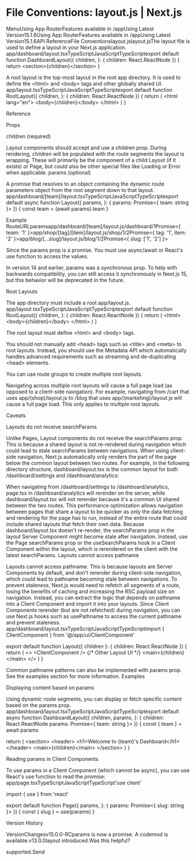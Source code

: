 # File Conventions: layout.js | Next.js

<p>MenuUsing App RouterFeatures available in /appUsing Latest Version15.1.6Using App RouterFeatures available in /appUsing Latest Version15.1.6API ReferenceFile Conventionslayout.jslayout.jsThe layout file is used to define a layout in your Next.js application.
app/dashboard/layout.tsxTypeScriptJavaScriptTypeScriptexport default function DashboardLayout({
children,
}: {
children: React.ReactNode
}) {
return &lt;section&gt;{children}&lt;/section&gt;
}</p>
<p>A root layout is the top-most layout in the root app directory. It is used to define the &lt;html&gt; and &lt;body&gt; tags and other globally shared UI.
app/layout.tsxTypeScriptJavaScriptTypeScriptexport default function RootLayout({
children,
}: {
children: React.ReactNode
}) {
return (
&lt;html lang=&quot;en&quot;&gt;
&lt;body&gt;{children}&lt;/body&gt;
&lt;/html&gt;
)
}</p>
<p>Reference</p>
<p>Props</p>
<p>children (required)</p>
<p>Layout components should accept and use a children prop. During rendering, children will be populated with the route segments the layout is wrapping. These will primarily be the component of a child Layout (if it exists) or Page, but could also be other special files like Loading or Error when applicable.
params (optional)</p>
<p>A promise that resolves to an object containing the dynamic route parameters object from the root segment down to that layout.
app/dashboard/[team]/layout.tsxTypeScriptJavaScriptTypeScriptexport default async function Layout({
params,
}: {
params: Promise&lt;{ team: string }&gt;
}) {
const team = (await params).team
}</p>
<p>Example RouteURLparamsapp/dashboard/[team]/layout.js/dashboard/1Promise&lt;{ team: '1' }&gt;app/shop/[tag]/[item]/layout.js/shop/1/2Promise&lt;{ tag: '1', item: '2' }&gt;app/blog/[...slug]/layout.js/blog/1/2Promise&lt;{ slug: ['1', '2'] }&gt;</p>
<p>Since the params prop is a promise. You must use async/await or React's use function to access the values.</p>
<p>In version 14 and earlier, params was a synchronous prop. To help with backwards compatibility, you can still access it synchronously in Next.js 15, but this behavior will be deprecated in the future.</p>
<p>Root Layouts</p>
<p>The app directory must include a root app/layout.js.
app/layout.tsxTypeScriptJavaScriptTypeScriptexport default function RootLayout({
children,
}: {
children: React.ReactNode
}) {
return (
&lt;html&gt;
&lt;body&gt;{children}&lt;/body&gt;
&lt;/html&gt;
)
}</p>
<p>The root layout must define &lt;html&gt; and &lt;body&gt; tags.</p>
<p>You should not manually add &lt;head&gt; tags such as &lt;title&gt; and &lt;meta&gt; to root layouts. Instead, you should use the Metadata API which automatically handles advanced requirements such as streaming and de-duplicating &lt;head&gt; elements.</p>
<p>You can use route groups to create multiple root layouts.</p>
<p>Navigating across multiple root layouts will cause a full page load (as opposed to a client-side navigation). For example, navigating from /cart that uses app/(shop)/layout.js to /blog that uses app/(marketing)/layout.js will cause a full page load. This only applies to multiple root layouts.</p>
<p>Caveats</p>
<p>Layouts do not receive searchParams</p>
<p>Unlike Pages, Layout components do not receive the searchParams prop. This is because a shared layout is not re-rendered during navigation which could lead to stale searchParams between navigations.
When using client-side navigation, Next.js automatically only renders the part of the page below the common layout between two routes.
For example, in the following directory structure, dashboard/layout.tsx is the common layout for both /dashboard/settings and /dashboard/analytics:</p>
<p>When navigating from /dashboard/settings to /dashboard/analytics, page.tsx in /dashboard/analytics will rerender on the server, while dashboard/layout.tsx will not rerender because it's a common UI shared between the two routes.
This performance optimization allows navigation between pages that share a layout to be quicker as only the data fetching and rendering for the page has to run, instead of the entire route that could include shared layouts that fetch their own data.
Because dashboard/layout.tsx doesn't re-render, the searchParams prop in the layout Server Component might become stale after navigation.
Instead, use the Page searchParams prop or the useSearchParams hook in a Client Component within the layout, which is rerendered on the client with the latest searchParams.
Layouts cannot access pathname</p>
<p>Layouts cannot access pathname. This is because layouts are Server Components by default, and don't rerender during client-side navigation, which could lead to pathname becoming stale between navigations. To prevent staleness, Next.js would need to refetch all segments of a route, losing the benefits of caching and increasing the RSC payload size on navigation.
Instead, you can extract the logic that depends on pathname into a Client Component and import it into your layouts. Since Client Components rerender (but are not refetched) during navigation, you can use Next.js hooks such as usePathname to access the current pathname and prevent staleness.
app/dashboard/layout.tsxTypeScriptJavaScriptTypeScriptimport { ClientComponent } from '@/app/ui/ClientComponent'</p>
<p>export default function Layout({ children }: { children: React.ReactNode }) {
return (
&lt;&gt;
&lt;ClientComponent /&gt;
{/* Other Layout UI */}
&lt;main&gt;{children}&lt;/main&gt;
&lt;/&gt;
)
}</p>
<p>Common pathname patterns can also be implemented with params prop.
See the examples section for more information.
Examples</p>
<p>Displaying content based on params</p>
<p>Using dynamic route segments, you can display or fetch specific content based on the params prop.
app/dashboard/layout.tsxTypeScriptJavaScriptTypeScriptexport default async function DashboardLayout({
children,
params,
}: {
children: React.ReactNode
params: Promise&lt;{ team: string }&gt;
}) {
const { team } = await params</p>
<p>return (
&lt;section&gt;
&lt;header&gt;
&lt;h1&gt;Welcome to {team}'s Dashboard&lt;/h1&gt;
&lt;/header&gt;
&lt;main&gt;{children}&lt;/main&gt;
&lt;/section&gt;
)
}</p>
<p>Reading params in Client Components</p>
<p>To use params in a Client Component (which cannot be async), you can use React's use function to read the promise:
app/page.tsxTypeScriptJavaScriptTypeScript'use client'</p>
<p>import { use } from 'react'</p>
<p>export default function Page({
params,
}: {
params: Promise&lt;{ slug: string }&gt;
}) {
const { slug } = use(params)
}</p>
<p>Version History</p>
<p>VersionChangesv15.0.0-RCparams is now a promise. A codemod is available.v13.0.0layout introduced.Was this helpful?</p>
<p>supported.Send</p>
